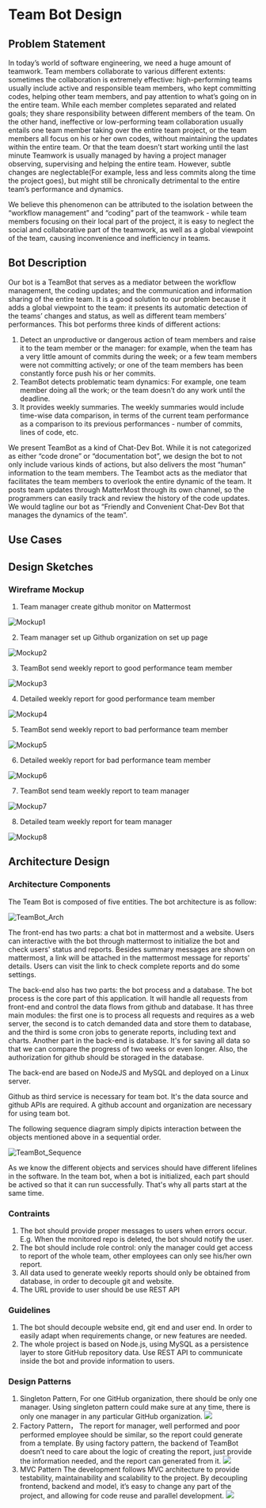 # Team Bot Design

## Problem Statement

In today’s world of software engineering, we need a huge amount of teamwork. Team members collaborate to various different extents: sometimes the collaboration is extremely effective: high-performing teams usually include active and responsible team members, who kept committing codes, helping other team members, and pay attention to what’s going on in the entire team. While each member completes separated and related goals; they share responsibility between different members of the team. On the other hand, ineffective or low-performing team collaboration usually entails one team member taking over the entire team project, or the team members all focus on his or her own codes, without maintaining the updates within the entire team. Or that the team doesn’t start working until the last minute Teamwork is usually managed by having a project manager observing, supervising and helping the entire team. However, subtle changes are neglectable(For example, less and less commits along the time the project goes), but might still be chronically detrimental to the entire team’s performance and dynamics. 

We believe this phenomenon can be attributed to the isolation between the “workflow management” and “coding” part of the teamwork - while team members focusing on their local part of the project, it is easy to neglect the social and collaborative part of the teamwork, as well as a global viewpoint of the team, causing inconvenience and inefficiency in teams. 

## Bot Description

Our bot is a TeamBot that serves as a mediator between the workflow management, the coding updates; and the communication and information sharing of the entire team. It is a good solution to our problem because it adds a global viewpoint to the team: it presents its automatic detection of the teams’ changes and status, as well as different team members’ performances. This bot performs three kinds of different actions: 
1. Detect an unproductive or dangerous action of team members and raise it to the team member or the manager: for example, when the team has a very little amount of commits during the week; or a few team members were not committing actively; or one of the team members has been constantly force push his or her commits. 
2. TeamBot detects problematic team dynamics: For example, one team member doing all the work; or the team doesn’t do any work until the deadline. 
3. It provides weekly summaries. The weekly summaries would include time-wise data comparison, in terms of the current team performance as a comparison to its previous performances - number of commits, lines of code, etc.

We present TeamBot as a kind of Chat-Dev Bot. While it is not categorized as either “code drone” or “documentation bot”, we design the bot to not only include various kinds of actions, but also delivers the most “human” information to the team members. The Teambot acts as the mediator that facilitates the team members to overlook the entire dynamic of the team. It posts team updates through MatterMost through its own channel, so the programmers can easily track and review the history of the code updates. We would tagline our bot as “Friendly and Convenient Chat-Dev Bot that manages the dynamics of the team”.

## Use Cases

## Design Sketches

### Wireframe Mockup

1.  Team manager create github monitor on Mattermost

![Mockup1](https://media.github.ncsu.edu/user/10692/files/b35a4800-e137-11e9-95d2-713f93d59b55)

2.  Team manager set up Github organization on set up page

![Mockup2](https://media.github.ncsu.edu/user/10692/files/b35a4800-e137-11e9-8943-4c95023f0aa3)

3.  TeamBot send weekly report to good performance team member

![Mockup3](https://media.github.ncsu.edu/user/10692/files/b35a4800-e137-11e9-8b40-33cd9a34e420)

4.  Detailed weekly report for good performance team member

![Mockup4](https://media.github.ncsu.edu/user/10692/files/b35a4800-e137-11e9-8ca1-0a2a062e670e)

5.  TeamBot send weekly report to bad performance team member

![Mockup5](https://media.github.ncsu.edu/user/10692/files/b35a4800-e137-11e9-98e2-5871ea1468dd)

6.  Detailed weekly report for bad performance team member

![Mockup6](https://media.github.ncsu.edu/user/10692/files/b3f2de80-e137-11e9-99be-1285fc53723d)

7.  TeamBot send team weekly report to team manager

![Mockup7](https://media.github.ncsu.edu/user/10692/files/b3f2de80-e137-11e9-8756-3c6cd5c7f21d)

8.  Detailed team weekly report for team manager

![Mockup8](https://media.github.ncsu.edu/user/10692/files/b3f2de80-e137-11e9-9ff6-6307eebd90a3)

## Architecture Design

### Architecture Components
The Team Bot is composed of five entities. The bot architecture is as follow:

![TeamBot_Arch](https://media.github.ncsu.edu/user/10593/files/cd514780-e0b1-11e9-86b4-87f5b7e5aa90)

The front-end has two parts: a chat bot in mattermost and a website. Users can interactive with the bot through mattermost to initialize the bot and check users' status and reports. Besides summary messages are shown on mattermost, a link will be attached in the mattermost message for reports' details. Users can visit the link to check complete reports and do some settings.

The back-end also has two parts: the bot process and a database. The bot process is the core part of this application. It will handle all requests from front-end and control the data flows from github and database. It has three main modules: the first one is to process all requests and requires as a web server, the second is to catch demanded data and store them to database, and the third is some cron jobs to generate reports, including text and charts. Another part in the back-end is database. It's for saving all data so that we can compare the progress of two weeks or even longer. Also, the authorization for github should be storaged in the database.

The back-end are based on NodeJS and MySQL and deployed on a Linux server.

Github as third service is necessary for team bot. It's the data source and github APIs are required. A github account and organization are necessary for using team bot.

The following sequence diagram simply dipicts interaction between the objects mentioned above in a sequential order.

![TeamBot_Sequence](https://media.github.ncsu.edu/user/10593/files/cde9de00-e0b1-11e9-8c02-96c9c0383149)

As we know the different objects and services should have different lifelines in the software. In the team bot, when a bot is initialized, each part should be actived so that it can run successfully. That's why all parts start at the same time.

### Contraints  
1. 	The bot should provide proper messages to users when errors occur. E.g. When the monitored repo is deleted, the bot should notify the user.
2. 	The bot should include role control: only the manager could get access to report of the whole team, other employees can only see his/her own report.
3. 	All data used to generate weekly reports should only be obtained from database, in order to decouple git and website.
4. 	The URL provide to user should be use REST API

### Guidelines  

1. 	The bot should decouple website end, git end and user end. In order to easily adapt when requirements change, or new features are needed.
2. 	The whole project is based on Node.js, using MySQL as a persistence layer to store GitHub repository data. Use REST API to communicate inside the bot and provide information to users.

### Design Patterns  

1. 	Singleton Pattern, 
For one GitHub organization, there should be only one manager. Using singleton pattern could make sure at any time, there is only one manager in any particular GitHub organization.
![](https://media.github.ncsu.edu/user/10626/files/e78d2480-e0b5-11e9-8d3d-e1bd2a0b213d)
2. 	Factory Pattern，
The report for manager, well performed and poor performed employee should be similar, so the report could generate from a template. By using factory pattern, the backend of TeamBot doesn’t need to care about the logic of creating the report, just provide the information needed, and the report can generated from it. 
![](https://media.github.ncsu.edu/user/10626/files/e78d2480-e0b5-11e9-9109-6e7dc6d9af3f)
3. 	MVC Pattern
The development follows MVC architecture to provide testability, maintainability and scalability to the project.
By decoupling frontend, backend and model, it’s easy to change any part of the project, and allowing for code reuse and parallel development.
![](https://media.github.ncsu.edu/user/10626/files/e78d2480-e0b5-11e9-8a2a-3aea056d6428)
